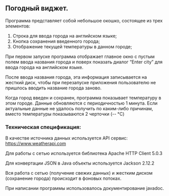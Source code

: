 ## Погодный виджет.

Программа представляет собой небольшое окошко, состоящее из трех элементов:
1. Строка для ввода города на английском языке;
2. Кнопка сохранения введенного города;
3. Отображение текущей температуры в данном городе;

При первом запуске программа отображает главное окно с пустым полем
ввода названия города и поверх показать диалог
“Enter city” для ввода города на английском языке.

После ввода названия города, эта информация записывается на жесткий диск,
чтобы при перезапуске приложения пользователю не пришлось
вводить название города заново.

Когда город введен и сохранен, программа показывает температуру в этом
городе. Данные обновляются с периодичностью 1 минута.
Если актуальные данные не удалось получить по каким-либо причинам,
вместо температуры показываются 2 черточки (-- °C)

### Техническая спецификация:

В качестве источника данных используется API сервис:
https://www.weatherapi.com

Для работы с сетью используется библиотека Apache HTTP Client 5.0.3

Для конвертации JSON в Java объекты используется Jackson 2.12.2

Вся работа с сетью (получение свежих данных) и жестким диском
(сохранение города) происходит в фоновых потоках.

При написании программы использовалось документирование javadoc.